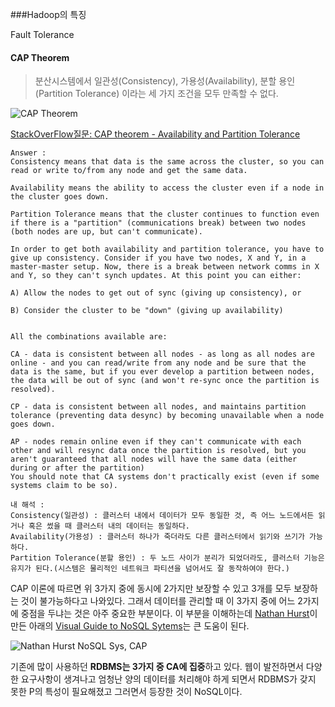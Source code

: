 ###Hadoop의 특징

Fault Tolerance


#### CAP Theorem
>분산시스템에서 일관성(Consistency), 가용성(Availability), 분할 용인(Partition Tolerance) 이라는 세 가지 조건을 모두 만족할 수 없다.

![CAP Theorem](http://eincs.com/images/2013/06/truth-of-cap-theorem-diagram.png)

[StackOverFlow질문: CAP theorem - Availability and Partition Tolerance](https://stackoverflow.com/questions/12346326/cap-theorem-availability-and-partition-tolerance)

```
Answer :  
Consistency means that data is the same across the cluster, so you can read or write to/from any node and get the same data.

Availability means the ability to access the cluster even if a node in the cluster goes down.

Partition Tolerance means that the cluster continues to function even if there is a "partition" (communications break) between two nodes (both nodes are up, but can't communicate).

In order to get both availability and partition tolerance, you have to give up consistency. Consider if you have two nodes, X and Y, in a master-master setup. Now, there is a break between network comms in X and Y, so they can't synch updates. At this point you can either:

A) Allow the nodes to get out of sync (giving up consistency), or

B) Consider the cluster to be "down" (giving up availability)


All the combinations available are:

CA - data is consistent between all nodes - as long as all nodes are online - and you can read/write from any node and be sure that the data is the same, but if you ever develop a partition between nodes, the data will be out of sync (and won't re-sync once the partition is resolved).

CP - data is consistent between all nodes, and maintains partition tolerance (preventing data desync) by becoming unavailable when a node goes down.

AP - nodes remain online even if they can't communicate with each other and will resync data once the partition is resolved, but you aren't guaranteed that all nodes will have the same data (either during or after the partition)
You should note that CA systems don't practically exist (even if some systems claim to be so).
```

```
내 해석 :
Consistency(일관성) : 클러스터 내에서 데이터가 모두 동일한 것, 즉 어느 노드에서든 읽거나 혹은 썼을 때 클러스터 내의 데이터는 동일하다.
Availability(가용성) : 클러스터 하나가 죽더라도 다른 클러스터에서 읽기와 쓰기가 가능하다.
Partition Tolerance(분할 용인) : 두 노드 사이가 분리가 되었더라도, 클러스터 기능은 유지가 된다.(시스템은 물리적인 네트워크 파티션을 넘어서도 잘 동작하여야 한다.)
```

CAP 이론에 따르면 위 3가지 중에 동시에 2가지만 보장할 수 있고 3개를 모두 보장하는 것이 불가능하다고 나와있다.
그래서 데이터를 관리할 때 이 3가지 중에 어느 2가지에 중점을 두냐는 것은 아주 중요한 부분이다.
이 부분을 이해하는데 [Nathan Hurst](http://blog.nahurst.com/)이 만든 아래의 [Visual Guide to NoSQL Sytems](http://blog.nahurst.com/visual-guide-to-nosql-systems)는 큰 도움이 된다.

![Nathan Hurst NoSQL Sys, CAP](https://blog.outsider.ne.kr/attach/1/550x412x1153500148.png.pagespeed.ic.qpvvoA4tBw.webp)

기존에 많이 사용하던 **RDBMS는 3가지 중 CA에 집중**하고 있다. 웹이 발전하면서 다양한 요구사항이 생겨나고 엄청난 양의 데이터를 처리해야 하게 되면서 RDBMS가 갖지 못한 P의 특성이 필요해졌고 그러면서 등장한 것이 NoSQL이다.
